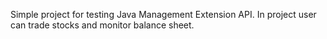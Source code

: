 Simple project for testing Java Management Extension API. In project user can trade stocks and monitor balance sheet. 
